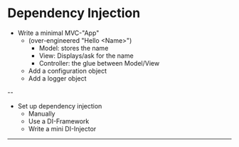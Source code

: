 # Dependency Injection

* Write a minimal MVC-"App"
  * (over-engineered "Hello \<Name\>")
    * Model: stores the name
    * View: Displays/ask for the name
    * Controller: the glue between Model/View
  * Add a configuration object
  * Add a logger object

--

* Set up dependency injection
  * Manually
  * Use a DI-Framework
  * Write a mini DI-Injector

---

